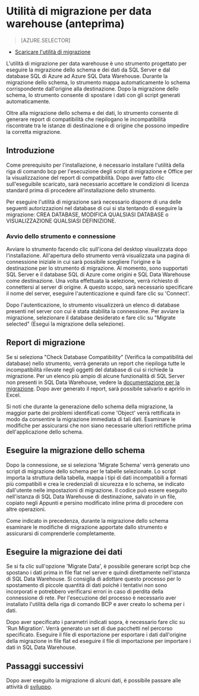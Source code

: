 <properties
   pageTitle="Migrazione: utilità di migrazione per data warehouse | Microsoft Azure"
   description="Eseguire la migrazione a SQL Data Warehouse."
   services="sql-data-warehouse"
   documentationCenter="NA"
   authors="lodipalm"
   manager="barbkess"
   editor=""/>

<tags
   ms.service="sql-data-warehouse"
   ms.devlang="NA"
   ms.topic="article"
   ms.tgt_pltfrm="NA"
   ms.workload="data-services"
   ms.date="08/08/2016"
   ms.author="lodipalm;barbkess;sonyama"/>  


# Utilità di migrazione per data warehouse (anteprima)

> [AZURE.SELECTOR]
- [Scaricare l'utilità di migrazione][]

L'utilità di migrazione per data warehouse è uno strumento progettato per eseguire la migrazione dello schema e dei dati da SQL Server e dal database SQL di Azure ad Azure SQL Data Warehouse. Durante la migrazione dello schema, lo strumento mappa automaticamente lo schema corrispondente dall'origine alla destinazione. Dopo la migrazione dello schema, lo strumento consente di spostare i dati con gli script generati automaticamente.

Oltre alla migrazione dello schema e dei dati, lo strumento consente di generare report di compatibilità che riepilogano le incompatibilità riscontrate tra le istanze di destinazione e di origine che possono impedire la corretta migrazione.

## Introduzione
Come prerequisito per l'installazione, è necessario installare l'utilità della riga di comando bcp per l'esecuzione degli script di migrazione e Office per la visualizzazione del report di compatibilità. Dopo aver fatto clic sull'eseguibile scaricato, sarà necessario accettare le condizioni di licenza standard prima di procedere all'installazione dello strumento.

Per eseguire l'utilità di migrazione sarà necessario disporre di una delle seguenti autorizzazioni nel database di cui si sta tentando di eseguire la migrazione: CREA DATABASE, MODIFICA QUALSIASI DATABASE o VISUALIZZAZIONE QUALSIASI DEFINIZIONE.

### Avvio dello strumento e connessione
Avviare lo strumento facendo clic sull'icona del desktop visualizzata dopo l'installazione. All'apertura dello strumento verrà visualizzata una pagina di connessione iniziale in cui sarà possibile scegliere l'origine e la destinazione per lo strumento di migrazione. Al momento, sono supportati SQL Server e il database SQL di Azure come origini e SQL Data Warehouse come destinazione. Una volta effettuata la selezione, verrà richiesto di connettersi al server di origine. A questo scopo, sarà necessario specificare il nome del server, eseguire l'autenticazione e quindi fare clic su 'Connect'.

Dopo l'autenticazione, lo strumento visualizzerà un elenco di database presenti nel server con cui è stata stabilita la connessione. Per avviare la migrazione, selezionare il database desiderato e fare clic su "Migrate selected" (Esegui la migrazione della selezione).

## Report di migrazione
Se si seleziona "Check Database Compatibility" (Verifica la compatibilità del database) nello strumento, verrà generato un report che riepiloga tutte le incompatibilità rilevate negli oggetti del database di cui si richiede la migrazione. Per un elenco più ampio di alcune funzionalità di SQL Server non presenti in SQL Data Warehouse, vedere la [documentazione per la migrazione][]. Dopo aver generato il report, sarà possibile salvarlo e aprirlo in Excel.

Si noti che durante la generazione dello schema della migrazione, la maggior parte dei problemi identificati come 'Object' verrà rettificata in modo da consentire la migrazione immediata di tali dati. Esaminare le modifiche per assicurarsi che non siano necessarie ulteriori rettifiche prima dell'applicazione dello schema.

## Eseguire la migrazione dello schema

Dopo la connessione, se si seleziona 'Migrate Schema' verrà generato uno script di migrazione dello schema per le tabelle selezionate. Lo script importa la struttura della tabella, mappa i tipi di dati incompatibili a formati più compatibili e crea le credenziali di sicurezza e lo schema, se indicato dall'utente nelle impostazioni di migrazione. Il codice può essere eseguito nell'istanza di SQL Data Warehouse di destinazione, salvato in un file, copiato negli Appunti e persino modificato inline prima di procedere con altre operazioni.

Come indicato in precedenza, durante la migrazione dello schema esaminare le modifiche di migrazione apportate dallo strumento e assicurarsi di comprenderle completamente.

## Eseguire la migrazione dei dati

Se si fa clic sull'opzione 'Migrate Data', è possibile generare script bcp che spostano i dati prima in file flat nel server e quindi direttamente nell'istanza di SQL Data Warehouse. Si consiglia di adottare questo processo per lo spostamento di piccole quantità di dati poiché i tentativi non sono incorporati e potrebbero verificarsi errori in caso di perdita della connessione di rete. Per l'esecuzione del processo è necessario aver installato l'utilità della riga di comando BCP e aver creato lo schema per i dati.

Dopo aver specificato i parametri indicati sopra, è necessario fare clic su 'Run Migration'. Verrà generato un set di due pacchetti nel percorso specificato. Eseguire il file di esportazione per esportare i dati dall'origine della migrazione in file flat ed eseguire il file di importazione per importare i dati in SQL Data Warehouse.

## Passaggi successivi
Dopo aver eseguito la migrazione di alcuni dati, è possibile passare alle attività di [sviluppo][].

<!--Image references-->  

<!--Article references-->
[documentazione per la migrazione]: sql-data-warehouse-overview-migrate.md
[sviluppo]: sql-data-warehouse-overview-develop.md

<!--Other Web references--> 
[Scaricare l'utilità di migrazione]: https://migrhoststorage.blob.core.windows.net/sqldwsample/DataWarehouseMigrationUtility.zip

<!---HONumber=AcomDC_0810_2016-->